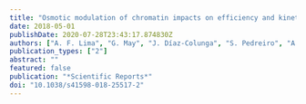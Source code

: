 ```yaml
---
title: "Osmotic modulation of chromatin impacts on efficiency and kinetics of cell fate modulation"
date: 2018-05-01
publishDate: 2020-07-28T23:43:17.874830Z
authors: ["A. F. Lima", "G. May", "J. Díaz-Colunga", "S. Pedreiro", "A. Paiva", "L. Ferreira", "T. Enver", "F. J. Iborra", "R. Pires das Neves"]
publication_types: ["2"]
abstract: ""
featured: false
publication: "*Scientific Reports*"
doi: "10.1038/s41598-018-25517-2"
---
```


